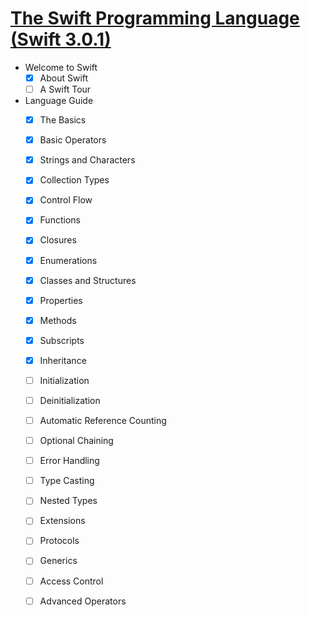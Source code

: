 # [The Swift Programming Language (Swift 3.0.1)](https://developer.apple.com/library/content/documentation/Swift/Conceptual/Swift_Programming_Language/)
- Welcome to Swift
    - [x] About Swift
    - [ ] A Swift Tour
- Language Guide
    - [x] The Basics
    - [x] Basic Operators
    - [x] Strings and Characters
    - [x] Collection Types
    - [x] Control Flow
    - [x] Functions
    - [x] Closures
    - [x] Enumerations
    - [x] Classes and Structures
    - [x] Properties
    - [x] Methods
    - [x] Subscripts
    - [x] Inheritance
    - [ ] Initialization
    - [ ] Deinitialization
    - [ ] Automatic Reference Counting
    - [ ] Optional Chaining
    - [ ] Error Handling
    - [ ] Type Casting
    - [ ] Nested Types
    - [ ] Extensions
    - [ ] Protocols
    - [ ] Generics
    - [ ] Access Control
    - [ ] Advanced Operators

